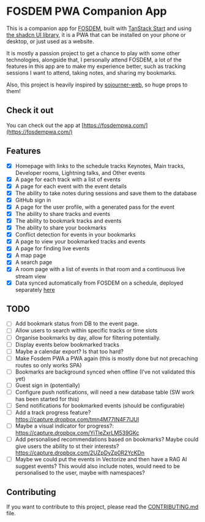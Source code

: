 # FOSDEM PWA Companion App

This is a companion app for [FOSDEM](https://fosdem.org/), built with [TanStack Start](https://tanstack.com/start/) and using [the shadcn UI library](https://ui.shadcn.com/), it is a PWA that can be installed on your phone or desktop, or just used as a website.

It is mostly a passion project to get a chance to play with some other technologies, alongside that, I personally attend FOSDEM, a lot of the features in this app are to make my experience better, such as tracking sessions I want to attend, taking notes, and sharing my bookmarks.

Also, this project is heavily inspired by [sojourner-web](https://github.com/loomchild/sojourner-web/tree/master), so huge props to them!

## Check it out

You can check out the app at [https://fosdempwa.com/](https://fosdempwa.com/)

## Features

- [x] Homepage with links to the schedule tracks Keynotes, Main tracks, Developer rooms, Lightning talks, and Other events
- [x] A page for each track with a list of events
- [x] A page for each event with the event details
- [x] The ability to take notes during sessions and save them to the database
- [x] GitHub sign in
- [x] A page for the user profile, with a generated pass for the event
- [x] The ability to share tracks and events
- [x] The ability to bookmark tracks and events
- [x] The ability to share your bookmarks
- [x] Conflict detection for events in your bookmarks
- [x] A page to view your bookmarked tracks and events
- [x] A page for finding live events
- [x] A map page
- [x] A search page
- [x] A room page with a list of events in that room and a continuous live stream view
- [x] Data synced automatically from FOSDEM on a schedule, deployed separately [here](https://github.com/nicholasgriffintn/fosdem-pwa-build-data)

## TODO

- [ ] Add bookmark status from DB to the event page.
- [ ] Allow users to search within specific tracks or time slots
- [ ] Organise bookmarks by day, allow for filtering potentially.
- [ ] Display events below bookmarked tracks
- [ ] Maybe a calendar export? Is that too hard?
- [ ] Make Fosdem PWA a PWA again (this is mostly done but not precaching routes so only works SPA)
- [ ] Bookmarks are background synced when offline (I've not validated this yet)
- [ ] Guest sign in (potentially)
- [ ] Configure push notifications, will need a new database table (SW work has been started for this)
- [ ] Send notifications for bookmarked events (should be configurable)
- [ ] Add a track progress feature? https://capture.dropbox.com/tmn4M77IN4F7IJUl
- [ ] Maybe a visual indicator for progress?: https://capture.dropbox.com/YiTleZxrLM539GKc
- [ ] Add personalised recommendations based on bookmarks? Maybe could give users the ability to st their interests? https://capture.dropbox.com/2UZpDyZp0R2YcKDn
- [ ] Maybe we could put the events in Vectorize and then have a RAG AI suggest events? This would also include notes, would need to be personalised to the user, maybe with namespaces?

## Contributing

If you want to contribute to this project, please read the [CONTRIBUTING.md](CONTRIBUTING.md) file.
